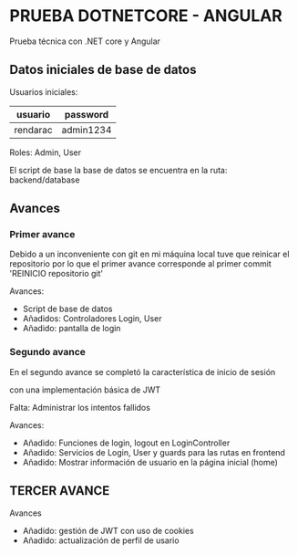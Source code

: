 # PRUEBA DOTNETCORE - ANGULAR

Prueba técnica con .NET core y Angular

## Datos iniciales de base de datos

Usuarios iniciales:

| usuario  | password  |
| -------- | --------- |
| rendarac | admin1234 |

Roles: Admin, User

El script de base la base de datos se encuentra en la ruta:  backend/database

## Avances

### Primer avance

Debido a un inconveniente con git en mi máquina local
tuve que reinicar el repositorio por lo que el primer
avance corresponde al primer commit 'REINICIO repositorio git'

Avances:

* Script de base de datos
* Añadidos: Controladores Login, User
* Añadido: pantalla de login

### Segundo avance

En el segundo avance se completó la característica de inicio de sesión  

con una implementación básica de JWT

Falta: Administrar los intentos fallidos

Avances:

* Añadido: Funciones de login, logout en LoginController
* Añadido: Servicios de Login, User y guards para las rutas en frontend
* Añadido: Mostrar información de usuario en la página inicial (home)


## TERCER AVANCE

Avances
* Añadido: gestión de JWT con uso de cookies
* Añadido: actualización de perfil de usario